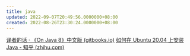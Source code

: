 ```yaml
---
title: java
updated: 2022-09-07T20:49:56.0000000+08:00
created: 2022-08-26T23:30:24.0000000+08:00
---
```


[译者的话 · 《On Java 8》中文版 (gitbooks.io)](https://wizardforcel.gitbooks.io/onjava8/content/Introduction.html)
[如何在 Ubuntu 20.04 上安装 Java - 知乎 (zhihu.com)](https://zhuanlan.zhihu.com/p/137114682)
